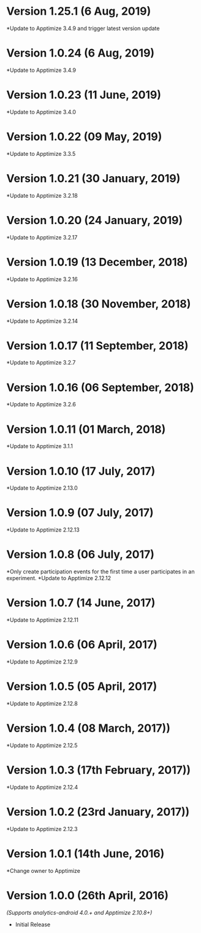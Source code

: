 Version 1.25.1 (6 Aug, 2019)
==================================
*Update to Apptimize 3.4.9 and trigger latest version update

Version 1.0.24 (6 Aug, 2019)
==================================
*Update to Apptimize 3.4.9

Version 1.0.23 (11 June, 2019)
===================================
*Update to Apptimize 3.4.0

Version 1.0.22 (09 May, 2019)
===================================
*Update to Apptimize 3.3.5

Version 1.0.21 (30 January, 2019)
===================================
*Update to Apptimize 3.2.18

Version 1.0.20 (24 January, 2019)
===================================
*Update to Apptimize 3.2.17

Version 1.0.19 (13 December, 2018)
===================================
*Update to Apptimize 3.2.16

Version 1.0.18 (30 November, 2018)
===================================
*Update to Apptimize 3.2.14

Version 1.0.17 (11 September, 2018)
===================================
*Update to Apptimize 3.2.7

Version 1.0.16 (06 September, 2018)
===================================
*Update to Apptimize 3.2.6

Version 1.0.11 (01 March, 2018)
===================================
*Update to Apptimize 3.1.1

Version 1.0.10 (17 July, 2017)
===================================
*Update to Apptimize 2.13.0

Version 1.0.9 (07 July, 2017)
===================================
*Update to Apptimize 2.12.13

Version 1.0.8 (06 July, 2017)
===================================
*Only create participation events for the first time a user participates in an experiment.
*Update to Apptimize 2.12.12

Version 1.0.7 (14 June, 2017)
===================================
*Update to Apptimize 2.12.11

Version 1.0.6 (06 April, 2017)
===================================
*Update to Apptimize 2.12.9

Version 1.0.5 (05 April, 2017)
===================================
*Update to Apptimize 2.12.8

Version 1.0.4 (08 March, 2017))
===================================
*Update to Apptimize 2.12.5

Version 1.0.3 (17th February, 2017))
===================================
*Update to Apptimize 2.12.4

Version 1.0.2 (23rd January, 2017))
===================================
*Update to Apptimize 2.12.3

Version 1.0.1 (14th June, 2016)
===================================
*Change owner to Apptimize

Version 1.0.0 (26th April, 2016)
===================================
*(Supports analytics-android 4.0.+ and Apptimize 2.10.8+)*

  * Initial Release
